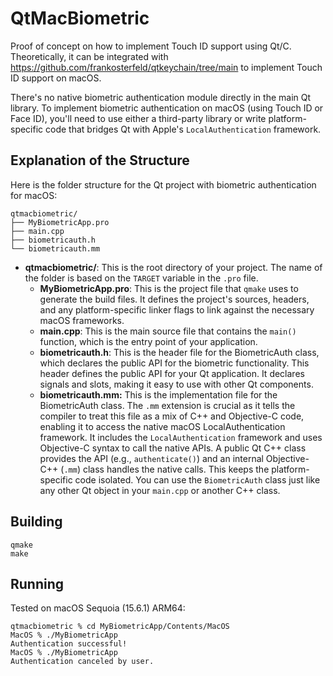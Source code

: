 # QtMacBiometric

Proof of concept on how to implement Touch ID support using Qt/C. Theoretically, it can be integrated with https://github.com/frankosterfeld/qtkeychain/tree/main to implement Touch ID support on macOS.

There's no native biometric authentication module directly in the main Qt library. To implement biometric authentication on macOS (using Touch ID or Face ID), you'll need to use either a third-party library or write platform-specific code that bridges Qt with Apple's `LocalAuthentication` framework.

## Explanation of the Structure

Here is the folder structure for the Qt project with biometric authentication for macOS:

```
qtmacbiometric/
├── MyBiometricApp.pro
├── main.cpp
├── biometricauth.h
└── biometricauth.mm
```

  * **qtmacbiometric/**: This is the root directory of your project. The name of the folder is based on the `TARGET` variable in the `.pro` file.
    * **MyBiometricApp.pro**: This is the project file that `qmake` uses to generate the build files. It defines the project's sources, headers, and any platform-specific linker flags  to link against the necessary macOS frameworks.
    * **main.cpp**: This is the main source file that contains the `main()` function, which is the entry point of your application.
    * **biometricauth.h**: This is the header file for the BiometricAuth class, which declares the public API for the biometric functionality. This header defines the public API for your Qt application. It declares signals and slots, making it easy to use with other Qt components.
    * **biometricauth.mm:** This is the implementation file for the BiometricAuth class. The `.mm` extension is crucial as it tells the compiler to treat this file as a mix of C++ and Objective-C code, enabling it to access the native macOS LocalAuthentication framework. It includes the `LocalAuthentication` framework and uses Objective-C syntax to call the native APIs. A public Qt C++ class provides the API (e.g., `authenticate()`) and an internal Objective-C++ (`.mm`) class handles the native calls. This keeps the platform-specific code isolated. You can use the `BiometricAuth` class just like any other Qt object in your `main.cpp` or another C++ class.

## Building

```
qmake
make
```

## Running

Tested on macOS Sequoia (15.6.1) ARM64:

```
qtmacbiometric % cd MyBiometricApp/Contents/MacOS
MacOS % ./MyBiometricApp 
Authentication successful!
MacOS % ./MyBiometricApp
Authentication canceled by user.
```
